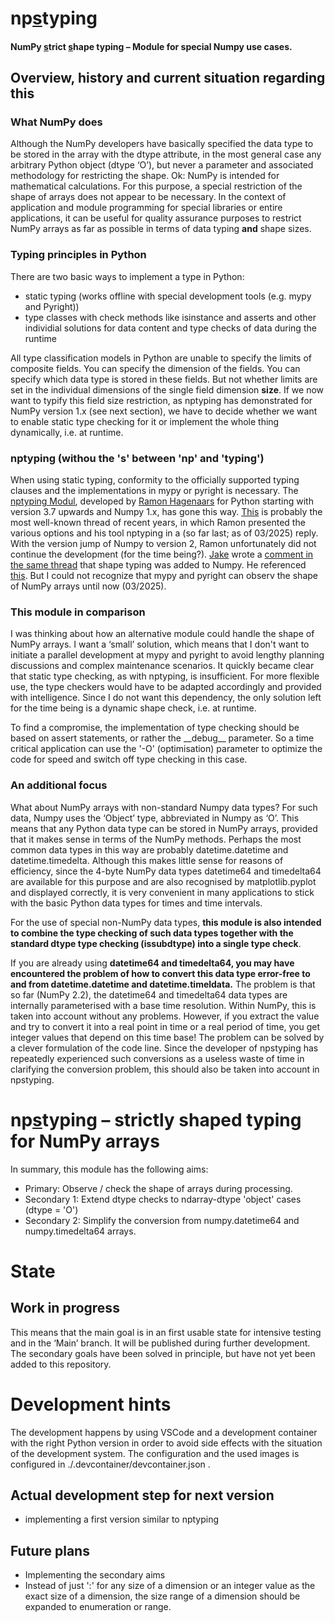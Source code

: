 # np<ins>s</ins>typing

#### NumPy <ins>s</ins>trict <ins>s</ins>hape typing – Module for special Numpy use cases.

## Overview, history and current situation regarding this

### What NumPy does

Although the NumPy developers have basically specified the data type to be stored in the array with the dtype attribute, in the most general case any arbitrary Python object (dtype ‘O’), but never a parameter and associated methodology for restricting the shape. Ok: NumPy is intended for mathematical calculations. For this purpose, a special restriction of the shape of arrays does not appear to be necessary. In the context of application and module programming for special libraries or entire applications, it can be useful for quality assurance purposes to restrict NumPy arrays as far as possible in terms of data typing **and** shape sizes.

### Typing principles in Python

There are two basic ways to implement a type in Python:

* static typing (works offline with special development tools (e.g. mypy and Pyright))
* type classes with check methods like isinstance and asserts and other individial solutions for data content and type checks of data during the runtime

All type classification models in Python are unable to specify the limits of composite fields. You can specify the dimension of the fields. You can specify which data type is stored in these fields. But not whether limits are set in the individual dimensions of the single field dimension **size**. If we now want to typify this field size restriction, as nptyping has demonstrated for NumPy version 1.x (see next section), we have to decide whether we want to enable static type checking for it or implement the whole thing dynamically, i.e. at runtime.

### nptyping (withou the 's' between 'np' and 'typing')

When using static typing, conformity to the officially supported typing clauses and the implementations in mypy or pyright is necessary. The [nptyping Modul](https://pypi.org/project/nptyping/), developed by [Ramon Hagenaars](https://stackoverflow.com/users/2169290/r-h) for Python starting with version 3.7 upwards and Numpy 1.x, has gone this way. [This](https://stackoverflow.com/a/72585748) is probably the most well-known thread of recent years, in which Ramon presented the various options and his tool nptyping in a (so far last; as of 03/2025) reply. With the version jump of Numpy to version 2, Ramon unfortunately did not continue the development (for the time being?). [Jake](https://stackoverflow.com/users/534674/jake-stevens-haas) wrote a [comment in the same thread](https://stackoverflow.com/a/77907698) that shape typing was added to Numpy. He referenced [this](https://github.com/numpy/numpy/pull/26081). But I could not recognize that mypy and pyright can observ the shape of NumPy arrays until now (03/2025).

### This module in comparison

I was thinking about how an alternative module could handle the shape of NumPy arrays. I want a ‘small’ solution, which means that I don't want to initiate a parallel development at mypy and pyright to avoid lengthy planning discussions and complex maintenance scenarios. It quickly became clear that static type checking, as with nptyping, is insufficient. For more flexible use, the type checkers would have to be adapted accordingly and provided with intelligence. Since I do not want this dependency, the only solution left for the time being is a dynamic shape check, i.e. at runtime.

To find a compromise, the implementation of type checking should be based on assert statements, or rather the \_\_debug\_\_ parameter. So a time critical application can use the '-O' (optimisation) parameter to optimize the code for speed and switch off type checking in this case.

### An additional focus

What about NumPy arrays with non-standard Numpy data types? For such data, Numpy uses the ‘Object’ type, abbreviated in Numpy as ‘O’. This means that any Python data type can be stored in NumPy arrays, provided that it makes sense in terms of the NumPy methods. Perhaps the most common data types in this way are probably datetime.datetime and datetime.timedelta. Although this makes little sense for reasons of efficiency, since the 4-byte NumPy data types datetime64 and timedelta64 are available for this purpose and are also recognised by matplotlib.pyplot and displayed correctly, it is very convenient in many applications to stick with the basic Python data types for times and time intervals.

For the use of special non-NumPy data types, **this module is also intended to combine the type checking of such data types together with the standard dtype type checking (issubdtype) into a single type check**.

If you are already using **datetime64 and timedelta64, you may have encountered the problem of how to convert this data type error-free to and from datetime.datetime and datetime.timeldata.** The problem is that so far (NumPy 2.2), the datetime64 and timedelta64 data types are internally parameterised with a base time resolution. Within NumPy, this is taken into account without any problems. However, if you extract the value and try to convert it into a real point in time or a real period of time, you get integer values that depend on this time base! The problem can be solved by a clever formulation of the code line. Since the developer of npstyping has repeatedly experienced such conversions as a useless waste of time in clarifying the conversion problem, this should also be taken into account in npstyping.

# np<ins>s</ins>typing – strictly shaped typing for NumPy arrays

In summary, this module has the following aims:

* Primary: Observe / check the shape of arrays during processing.
* Secondary 1: Extend dtype checks to ndarray-dtype 'object' cases (dtype = 'O')
* Secondary 2: Simplify the conversion from numpy.datetime64 and numpy.timedelta64 arrays.

# State

## Work in progress

This means that the main goal is in an first usable state for intensive testing and in the ‘Main’ branch. It will be published during further development. The secondary goals have been solved in principle, but have not yet been added to this repository.

# Development hints

The development happens by using VSCode and a development container with the right Python version in order to avoid side effects with the situation of the development system. The configuration and the used images is configured in ./.devcontainer/devcontainer.json .

## Actual development step for next version

- implementing a first version similar to nptyping

## Future plans

- Implementing the secondary aims
- Instead of just ':' for any size of a dimension or an integer value as the exact size of a dimension, the size range of a dimension should be expanded to enumeration or range.
